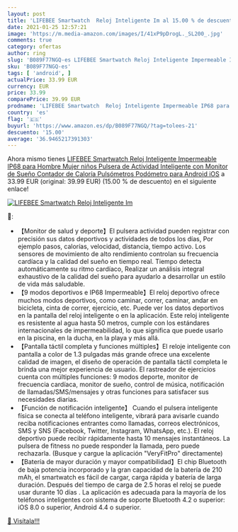 ```yaml
---
layout: post
title: 'LIFEBEE Smartwatch  Reloj Inteligente Im al 15.00 % de descuento'
date: 2021-01-25 12:57:21
image: 'https://m.media-amazon.com/images/I/41xP9pDrogL._SL200_.jpg'
comments: true
category: ofertas
author: ring
slug: 'B089F77NGQ-es LIFEBEE Smartwatch Reloj Inteligente Impermeable IP68 para...'
sku: 'B089F77NGQ-es'
tags: [ 'android', ]
actualPrice: 33.99 EUR
currency: EUR
price: 33.99
comparePrice: 39.99 EUR
prodname: 'LIFEBEE Smartwatch  Reloj Inteligente Impermeable IP68 para Hombre Mujer niños  Pulsera de Actividad Inteligente con Monitor de Sueño Contador de Caloría Pulsómetros Podómetro para Android iOS'
country: 'es'
flag: '🇪🇸'
buyurl: 'https://www.amazon.es/dp/B089F77NGQ/?tag=tolees-21'
descuento: '15.00'
average: '36.9465217391303'
---
```


Ahora mismo tienes [LIFEBEE Smartwatch  Reloj Inteligente Impermeable IP68 para Hombre Mujer niños  Pulsera de Actividad Inteligente con Monitor de Sueño Contador de Caloría Pulsómetros Podómetro para Android iOS](https://www.amazon.es/dp/B089F77NGQ/?tag=tolees-21) a 33.99 EUR (original: 39.99 EUR) (15.00 %  de descuento) en el siguiente enlace!

[![LIFEBEE Smartwatch  Reloj Inteligente Im](https://m.media-amazon.com/images/I/41xP9pDrogL._SL200_.jpg)](https://www.amazon.es/dp/B089F77NGQ/?tag=tolees-21)

🔎:

- 【Monitor de salud y deporte】El pulsera actividad pueden registrar con precisión sus datos deportivos y actividades de todos los días, Por ejemplo pasos, calorías, velocidad, distancia, tiempo activo. Los sensores de movimiento de alto rendimiento controlan su frecuencia cardíaca y la calidad del sueño en tiempo real. Tiempo detecta automáticamente su ritmo cardíaco, Realizar un análisis integral exhaustivo de la calidad del sueño para ayudarlo a desarrollar un estilo de vida más saludable.
- 【9 modos deportivos e IP68 Impermeable】El reloj deportivo ofrece muchos modos deportivos, como caminar, correr, caminar, andar en bicicleta, cinta de correr, ejercicio, etc. Puede ver los datos deportivos en la pantalla del reloj inteligente o en la aplicación. Este reloj inteligente es resistente al agua hasta 50 metros, cumple con los estándares internacionales de impermeabilidad, lo que significa que puede usarlo en la piscina, en la ducha, en la playa y más allá.
- 【Pantalla táctil completa y funciones múltiples】El reloje inteligente con pantalla a color de 1.3 pulgadas más grande ofrece una excelente calidad de imagen, el diseño de operación de pantalla táctil completa le brinda una mejor experiencia de usuario. El rastreador de ejercicios cuenta con múltiples funciones: 9 modos deporte, monitor de frecuencia cardíaca, monitor de sueño, control de música, notificación de llamadas/SMS/mensajes y otras funciones para satisfacer sus necesidades diarias.
- 【Función de notificación inteligente】 Cuando el pulsera inteligente física se conecta al teléfono inteligente, vibrará para avisarle cuando reciba notificaciones entrantes como llamadas, correos electrónicos, SMS y SNS (Facebook, Twitter, Instagram, WhatsApp, etc.). El reloj deportivo puede recibir rápidamente hasta 10 mensajes instantáneos. La pulsera de fitness no puede responder la llamada, pero puede rechazarla. (Busque y cargue la aplicación "VeryFitPro" directamente)
- 【Batería de mayor duración y mayor compatibilidad】El chip Bluetooth de baja potencia incorporado y la gran capacidad de la batería de 210 mAh, el smartwatch es fácil de cargar, carga rápida y batería de larga duración. Después del tiempo de carga de 2.5 horas el reloj se puede usar durante 10 días . La aplicación es adecuada para la mayoría de los teléfonos inteligentes con sistema de soporte Bluetooth 4.2 o superior: iOS 8.0 o superior, Android 4.4 o superior.

[🛒 Visítala!!!](https://www.amazon.es/dp/B089F77NGQ/?tag=tolees-21)
